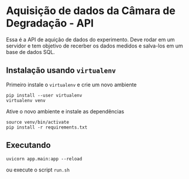 # Aquisição de dados da Câmara de Degradação - API

Essa é a API de aquição de dados do experimento. Deve rodar em um servidor e tem objetivo de recerber os dados medidos e salva-los em um base de dados SQL.

## Instalação usando `virtualenv`

Primeiro instale o `virtualenv` e crie um novo ambiente

    pip install --user virtualenv
    virtualenv venv

Ative o novo ambiente e instale as dependências

    source venv/bin/activate
    pip install -r requirements.txt

## Executando

    uvicorn app.main:app --reload

ou execute o script `run.sh`
